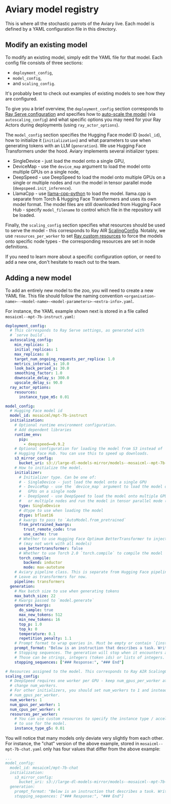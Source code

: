 # Aviary model registry

This is where all the stochastic parrots of the Aviary live.
Each model is defined by a YAML configuration file in this directory.

## Modify an existing model

To modify an existing model, simply edit the YAML file for that model.
Each config file consists of three sections: 

- `deployment_config`, 
- `model_config`, 
- and `scaling_config`.

It's probably best to check out examples of existing models to see how they are configured.

To give you a brief overview, the `deployment_config` section corresponds to
[Ray Serve configuration](https://docs.ray.io/en/latest/serve/production-guide/config.html)
and specifies how to [auto-scale the model](https://docs.ray.io/en/latest/serve/scaling-and-resource-allocation.html)
(via `autoscaling_config`) and what specific options you may need for your
Ray Actors during deployments (using `ray_actor_options`).

The `model_config` section specifies the Hugging Face model ID (`model_id`), how to 
initialize it (`initialization`) and what parameters to use when generating tokens
with an LLM (`generation`). We use Hugging Face Transformers under the hood.
Aviary implements several initializer types:
- SingleDevice - just load the model onto a single GPU,
- DeviceMap - use the `device_map` argument to load the model onto multiple
  GPUs on a single node,
- DeepSpeed - use DeepSpeed to load the model onto multiple GPUs on a single
  or multiple nodes and run the model in tensor parallel mode (`deepspeed.init_inference`).
- LlamaCpp - use [llama-cpp-python](https://github.com/abetlen/llama-cpp-python) to
  load the model. llama.cpp is separate from Torch & Hugging Face Transformers and uses its own model format.
  The model files are still downloaded from Hugging Face Hub - specify `model_filename` to control which
  file in the repository will be loaded.

Finally, the `scaling_config` section specifies what resources should be used to
serve the model - this corresponds to Ray AIR [ScalingConfig](https://docs.ray.io/en/latest/ray-air/api/doc/ray.air.ScalingConfig.html#ray-air-scalingconfig).
Notably, we use `resources_per_worker` to set [Ray custom resources](https://docs.ray.io/en/latest/ray-core/scheduling/resources.html#id1)
to force the models onto specific node types - the corresponding resources are set
in node definitions.

If you need to learn more about a specific configuration option, or need to add a new
one, don't hesitate to reach out to the team.

## Adding a new model

To add an entirely new model to the zoo, you will need to create a new YAML file.
This file should follow the naming convention 
`<organisation-name>--<model-name>-<model-parameters>-<extra-info>.yaml`.

For instance, the YAML example shown next is stored in a file called
`mosaicml--mpt-7b-instruct.yaml`:

```yaml
deployment_config:
  # This corresponds to Ray Serve settings, as generated with
  # `serve build`.
  autoscaling_config:
    min_replicas: 1
    initial_replicas: 1
    max_replicas: 8
    target_num_ongoing_requests_per_replica: 1.0
    metrics_interval_s: 10.0
    look_back_period_s: 30.0
    smoothing_factor: 1.0
    downscale_delay_s: 300.0
    upscale_delay_s: 90.0
  ray_actor_options:
    resources:
      instance_type_m5: 0.01

model_config:
  # Hugging Face model id
  model_id: mosaicml/mpt-7b-instruct
  initialization:
    # Optional runtime environment configuration. 
    # Add dependent libraries
    runtime_env:
      pip:
        - deepspeed==0.9.2
    # Optional configuration for loading the model from S3 instead of
    # Hugging Face Hub. You can use this to speed up downloads.
    s3_mirror_config:
      bucket_uri: s3://large-dl-models-mirror/models--mosaicml--mpt-7b-instruct/main-safetensors/
    # How to initialize the model.
    initializer:
      # Initializer type. Can be one of:
      # - SingleDevice - just load the model onto a single GPU
      # - DeviceMap - use the `device_map` argument to load the model onto multiple
      #   GPUs on a single node
      # - DeepSpeed - use DeepSpeed to load the model onto multiple GPUs on a single
      #   or multiple nodes and run the model in tensor parallel mode (`deepspeed.init_inference`)
      type: SingleDevice
      # dtype to use when loading the model
      dtype: bfloat16
      # kwargs to pass to `AutoModel.from_pretrained`
      from_pretrained_kwargs:
        trust_remote_code: true
        use_cache: true
      # Whether to use Hugging Face Optimum BetterTransformer to inject flash attention
      # (may not work with all models)
      use_bettertransformer: false
      # Whether to use Torch 2.0 `torch.compile` to compile the model
      torch_compile:
        backend: inductor
        mode: max-autotune
    # Aviary pipeline class. This is separate from Hugging Face pipelines.
    # Leave as transformers for now.
    pipeline: transformers
  generation:
    # Max batch size to use when generating tokens
    max_batch_size: 22
    # Kwargs passed to `model.generate`
    generate_kwargs:
      do_sample: true
      max_new_tokens: 512
      min_new_tokens: 16
      top_p: 1.0
      top_k: 0
      temperature: 0.1
      repetition_penalty: 1.1
    # Prompt format to wrap queries in. Must be empty or contain `{instruction}`.
    prompt_format: "Below is an instruction that describes a task. Write a response that appropriately completes the request.\n### Instruction:\n{instruction}\n### Response:\n"
    # Stopping sequences. The generation will stop when it encounters any of the sequences, or the tokenizer EOS token.
    # Those can be strings, integers (token ids) or lists of integers.
    stopping_sequences: ["### Response:", "### End"]

# Resources assigned to the model. This corresponds to Ray AIR ScalingConfig.
scaling_config:
  # DeepSpeed requires one worker per GPU - keep num_gpus_per_worker at 1 and
  # change num_workers.
  # For other initializers, you should set num_workers to 1 and instead change
  # num_gpus_per_worker.
  num_workers: 1
  num_gpus_per_worker: 1
  num_cpus_per_worker: 4
  resources_per_worker:
    # You can use custom resources to specify the instance type / accelerator type
    # to use for the model.
    instance_type_g5: 0.01
```

You will notice that many models only deviate very slightly from each other.
For instance, the "chat" version of the above example, stored in 
`mosaicml--mpt-7b-chat.yaml` only has four values that differ from the above example:

```yaml
...
model_config:
  model_id: mosaicml/mpt-7b-chat
  initialization:
    s3_mirror_config:
      bucket_uri: s3://large-dl-models-mirror/models--mosaicml--mpt-7b-instruct/main-safetensors/
  generation:
    prompt_format: "Below is an instruction that describes a task. Write a response that appropriately completes the request.\n### Instruction:\n{instruction}\n### Response:\n"
    stopping_sequences: ["### Response:", "### End"]
```
